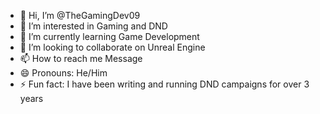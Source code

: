- 👋 Hi, I’m @TheGamingDev09
- 👀 I’m interested in Gaming and DND
- 🌱 I’m currently learning Game Development
- 💞️ I’m looking to collaborate on Unreal Engine
- 📫 How to reach me Message
- 😄 Pronouns: He/Him
- ⚡ Fun fact: I have been writing and running DND campaigns for over 3 years

<!---
TheGamingDev09/TheGamingDev09 is a ✨ special ✨ repository because its `README.md` (this file) appears on your GitHub profile.
You can click the Preview link to take a look at your changes.
--->
